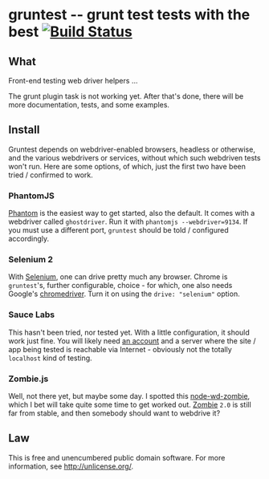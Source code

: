 # gruntest -- grunt test tests with the best [![Build Status](https://secure.travis-ci.org/orlin/gruntest.png)](http://travis-ci.org/orlin/gruntest)


## What

Front-end testing web driver helpers …

The grunt plugin task is not working yet.
After that's done, there will be more documentation, tests, and some examples.


## Install

Gruntest depends on webdriver-enabled browsers, headless or otherwise, and the various webdrivers or services, without which such webdriven tests won't run.  Here are some options, of which, just the first two have been tried / confirmed to work.

### PhantomJS

[Phantom](http://phantomjs.org) is the easiest way to get started, also the default.  It comes with a webdriver called `ghostdriver`.  Run it with `phantomjs --webdriver=9134`.  If you must use a different port, `gruntest` should be told / configured accordingly.

### Selenium 2

With [Selenium](http://docs.seleniumhq.org), one can drive pretty much any browser.  Chrome is `gruntest`'s, further configurable, choice - for which, one also needs Google's [chromedriver](https://code.google.com/p/chromedriver/downloads/list).  Turn it on using the `drive: "selenium"` option.

### Sauce Labs

This hasn't been tried, nor tested yet.  With a little configuration, it should work just fine.  You will likely need [an account](https://saucelabs.com) and a server where the site / app being tested is reachable via Internet - obviously not the totally `localhost` kind of testing.

### Zombie.js

Well, not there yet, but maybe some day.  I spotted this [node-wd-zombie](https://github.com/sebv/node-wd-zombie), which I bet will take quite some time to get worked out.  [Zombie](https://github.com/assaf/zombie) `2.0` is still far from stable, and then somebody should want to webdrive it?


## Law

This is free and unencumbered public domain software. For more information,
see <http://unlicense.org/>.

